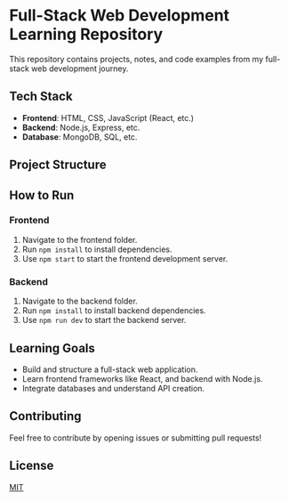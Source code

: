 # Full-Stack Web Development Learning Repository

This repository contains projects, notes, and code examples from my full-stack web development journey.

## Tech Stack
- **Frontend**: HTML, CSS, JavaScript (React, etc.)
- **Backend**: Node.js, Express, etc.
- **Database**: MongoDB, SQL, etc.

## Project Structure



## How to Run

### Frontend
1. Navigate to the frontend folder.
2. Run `npm install` to install dependencies.
3. Use `npm start` to start the frontend development server.

### Backend
1. Navigate to the backend folder.
2. Run `npm install` to install backend dependencies.
3. Use `npm run dev` to start the backend server.

## Learning Goals
- Build and structure a full-stack web application.
- Learn frontend frameworks like React, and backend with Node.js.
- Integrate databases and understand API creation.
  
## Contributing
Feel free to contribute by opening issues or submitting pull requests!

## License
[MIT](LICENSE)
